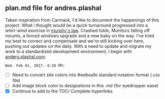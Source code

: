 plan.md file for andres.plashal
--
Taken inspiration from Carmack, I'd like to document the happenings of this project. What i thought would be a quick turnaround progressed into a whirl-wind exorcise in [murphy's law](https://en.wikipedia.org/wiki/Murphy's_law). Crashed hdds, Monitors falling off mounts, a forced windows upgrade and a new baby on the way. I've tried my best to correct and compensate and we're still kicking over here, pushing out updates on the daily. With a need to update and migrate my work to a standardized development environment, I begin with [anders.plashal.com](http://andres.plashal.com).

	Wed. Feb 01, 2017- 4:20 PM:
- [ ] Need to convert site colors into #websafe standard notation format (.css file)
- [ ] Add image block color to designations in this .md (for eyedropper ease)
- [x] Continue to add to the TOC/ Complete hyperlinks
